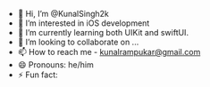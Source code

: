 - 👋 Hi, I’m @KunalSingh2k
- 👀 I’m interested in iOS development
- 🌱 I’m currently learning both UIKit and swiftUI.
- 💞️ I’m looking to collaborate on ...
- 📫 How to reach me - kunalrampukar@gmail.com
- 😄 Pronouns: he/him
- ⚡ Fun fact: 


<!---
KunalSingh2k/KunalSingh2k is a ✨ special ✨ repository because its `README.md` (this file) appears on your GitHub profile.
You can click the Preview link to take a look at your changes.
--->
